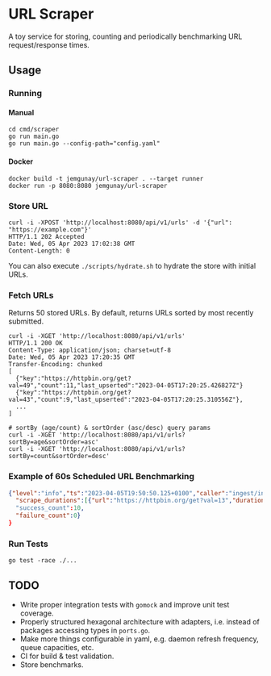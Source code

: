 # URL Scraper

A toy service for storing, counting and periodically benchmarking URL request/response times. 

## Usage

### Running

#### Manual

```shell
cd cmd/scraper
go run main.go
go run main.go --config-path="config.yaml"
```

#### Docker

```shell
docker build -t jemgunay/url-scraper . --target runner
docker run -p 8080:8080 jemgunay/url-scraper
```

### Store URL

```shell
curl -i -XPOST 'http://localhost:8080/api/v1/urls' -d '{"url": "https://example.com"}'
HTTP/1.1 202 Accepted
Date: Wed, 05 Apr 2023 17:02:38 GMT
Content-Length: 0
```

You can also execute `./scripts/hydrate.sh` to hydrate the store with initial URLs.

### Fetch URLs

Returns 50 stored URLs. By default, returns URLs sorted by most recently submitted. 

```shell
curl -i -XGET 'http://localhost:8080/api/v1/urls'
HTTP/1.1 200 OK
Content-Type: application/json; charset=utf-8
Date: Wed, 05 Apr 2023 17:20:35 GMT
Transfer-Encoding: chunked
[
  {"key":"https://httpbin.org/get?val=49","count":11,"last_upserted":"2023-04-05T17:20:25.426827Z"}
  {"key":"https://httpbin.org/get?val=43","count":9,"last_upserted":"2023-04-05T17:20:25.310556Z"},
  ...
]
```

```shell
# sortBy (age/count) & sortOrder (asc/desc) query params
curl -i -XGET 'http://localhost:8080/api/v1/urls?sortBy=age&sortOrder=asc'
curl -i -XGET 'http://localhost:8080/api/v1/urls?sortBy=count&sortOrder=desc'
```

### Example of 60s Scheduled URL Benchmarking

```json
{"level":"info","ts":"2023-04-05T19:50:50.125+0100","caller":"ingest/ingest.go:123","msg":"successfully refreshed URL benchmarks","summary": {
  "scrape_durations":[{"url":"https://httpbin.org/get?val=13","duration":"89.677ms","status":"success"},{"url":"https://httpbin.org/get?val=12","duration":"92.497ms","status":"success"},{"url":"https://httpbin.org/get?val=11","duration":"94.125ms","status":"success"},{"url":"https://httpbin.org/get?val=14","duration":"91.05ms","status":"success"},{"url":"https://httpbin.org/get?val=15","duration":"207.785ms","status":"success"},{"url":"https://httpbin.org/get?val=16","duration":"503.799ms","status":"success"},{"url":"https://httpbin.org/get?val=18","duration":"549.729ms","status":"success"},{"url":"https://httpbin.org/get?val=19","duration":"94.17ms","status":"success"},{"url":"https://httpbin.org/get?val=17","duration":"536.713ms","status":"success"},{"url":"https://httpbin.org/get?val=20","duration":"627.982ms","status":"success"
  "success_count":10,
  "failure_count":0}
}
```

### Run Tests

```shell
go test -race ./...
```

## TODO

* Write proper integration tests with `gomock` and improve unit test coverage.
* Properly structured hexagonal architecture with adapters, i.e. instead of packages accessing types in `ports.go`.
* Make more things configurable in yaml, e.g. daemon refresh frequency, queue capacities, etc.
* CI for build & test validation.
* Store benchmarks.
